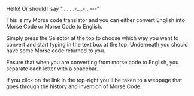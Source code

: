 Hello! Or should I say ".... . .-.. .-.. ---"

This is my Morse code translator and you can either convert English into Morse Code or Morse Code to English.

Simply press the Selector at the top to choose which way you want to convert and start typing in the text box at the top. Underneath you should have some Morse code returned to you.

Ensure that when you are converting from morse code to English, you separate each letter with a spacebar.

If you click on the link in the top-right you'll be taken to a webpage that goes through the history and invention of Morse Code.